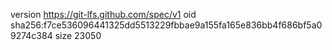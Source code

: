 version https://git-lfs.github.com/spec/v1
oid sha256:f7ce536096441325dd5513229fbbae9a155fa165e836bb4f686bf5a09274c384
size 23050
